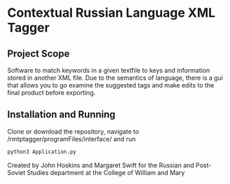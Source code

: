 # Contextual Russian Language XML Tagger

## Project Scope

Software to match keywords in a given textfile to keys and information stored in another XML file. Due to the semantics of language, there is a gui that allows you to go examine the suggested tags and make edits to the final product before exporting.

## Installation and Running

Clone or download the repository, navigate to /rmtptagger/programFiles/interface/ and run

``` python
python3 Application.py
```

Created by John Hoskins and Margaret Swift for the Russian and Post-Soviet Studies department at the College of William and Mary
